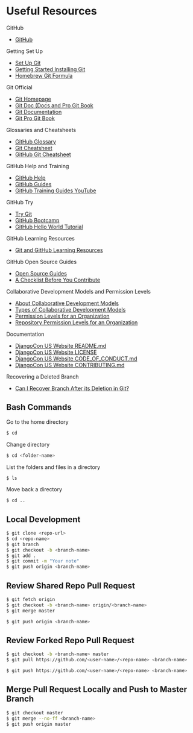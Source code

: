 # Useful Resources

GitHub
* [GitHub](https://github.com)

Getting Set Up
* [Set Up Git](https://help.github.com/articles/set-up-git)
* [Getting Started Installing Git](https://git-scm.com/book/en/v2/Getting-Started-Installing-Git)
* [Homebrew Git Formula](http://braumeister.org/formula/git)

Git Official 
* [Git Homepage](https://git-scm.com)
* [Git Doc (Docs and Pro Git Book](https://git-scm.com/doc)
* [Git Documentation](https://git-scm.com/documentation)
* [Git Pro Git Book](https://git-scm.com/book/en/v2)

Glossaries and Cheatsheets
* [GitHub Glossary](https://help.github.com/articles/github-glossary)
* [Git Cheatsheet](https://services.github.com/on-demand/downloads/github-git-cheat-sheet.pdf)
* [GitHub Git Cheatsheet](https://help.github.com/articles/git-cheatsheet)

GitHub Help and Training
* [GitHub Help](https://help.github.com)
* [GitHub Guides](https://guides.github.com)
* [GitHub Training Guides YouTube](https://www.youtube.com/githubguides)

GitHub Try
* [Try Git](https://try.github.io)
* [GitHub Bootcamp](https://help.github.com/categories/bootcamp) 
* [GitHub Hello World Tutorial](https://guides.github.com/activities/hello-world)

GitHub Learning Resources
* [Git and GitHub Learning Resources](https://help.github.com/articles/git-and-github-learning-resources)

GitHub Open Source Guides
* [Open Source Guides](https://opensource.guide)
* [A Checklist Before You Contribute](https://opensource.guide/how-to-contribute/#a-checklist-before-you-contribute)

Collaborative Development Models and Permission Levels
* [About Collaborative Development Models](https://help.github.com/articles/about-collaborative-development-models)
* [Types of Collaborative Development Models](https://help.github.com/enterprise/2.7/user/articles/types-of-collaborative-development-models)
* [Permission Levels for an Organization](https://help.github.com/articles/permission-levels-for-an-organization)
* [Repository Permission Levels for an Organization](https://help.github.com/articles/repository-permission-levels-for-an-organization)

Documentation
* [DjangoCon US Website README.md](https://github.com/djangocon/2017.djangocon.us/blob/master/README.md)
* [DjangoCon US Website LICENSE](https://github.com/djangocon/2017.djangocon.us/blob/master/LICENSE)
* [DjangoCon US Website CODE_OF_CONDUCT.md](https://github.com/djangocon/2017.djangocon.us/blob/master/CODE_OF_CONDUCT.md)
* [DjangoCon US Website CONTRIBUTING.md](https://github.com/djangocon/2017.djangocon.us/blob/master/CONTRIBUTING.md)

Recovering a Deleted Branch
* [Can I Recover Branch After its Deletion in Git?](https://stackoverflow.com/questions/3640764/can-i-recover-branch-after-its-deletion-in-git)

## Bash Commands

Go to the home directory

```bash
$ cd
```

Change directory

```bash
$ cd <folder-name>
```

List the folders and files in a directory

```bash
$ ls
```

Move back a directory

```bash
$ cd ..
```

## Local Development

```bash
$ git clone <repo-url>
$ cd <repo-name>
$ git branch
$ git checkout -b <branch-name>
$ git add .
$ git commit -m "Your note"
$ git push origin <branch-name>
```

## Review Shared Repo Pull Request

```bash
$ git fetch origin
$ git checkout -b <branch-name> origin/<branch-name>
$ git merge master
```

```bash
$ git push origin <branch-name> 
```

## Review Forked Repo Pull Request

```bash
$ git checkout -b <branch-name> master
$ git pull https://github.com/<user-name>/<repo-name> <branch-name>
```

```bash
$ git push https://github.com/<user-name>/<repo-name> <branch-name>
```

## Merge Pull Request Locally and Push to Master Branch

```bash
$ git checkout master
$ git merge --no-ff <branch-name>
$ git push origin master
```
